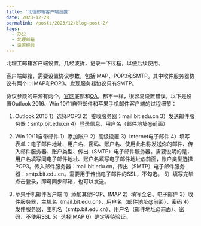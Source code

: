 ```yaml
---
title: '北理邮箱客户端设置'
date: 2023-12-28
permalink: /posts/2023/12/blog-post-2/
tags:
  - 办公
  - 北理邮箱
  - 设置经验 
---
```



北理工邮箱客户端设置，几经波折，记录一下过程，以便后续使用。

客户端邮箱，需要设置协议参数，包括IMAP、POP3和SMTP。其中收件服务器协议有两个：IMAP和POP3。发现服务器协议只有SMTP。

协议参数的来源有两个，[官网](https://mail.bit.edu.cn/)底部和[QA](https://mail.bit.edu.cn/user/?q=help&type=doc&tid=15&did=64&lang=zh_CN)，都不一样，很容易设置错误。以下是设置Outlook 2016、Win 10/11自带邮件和苹果手机邮件客户端的过程细节：

1. Outlook 2016
  1）选择POP3
  2）接收服务器：mail.bit.edu.cn
  3）发送邮件服务器：smtp.bit.edu.cn
  4）登录信息，用户名（邮件地址@前面）

2. Win 10/11自带邮件
   1）添加账户
   2）高级设置
   3）Internet电子邮件
   4）填写表单：电子邮件地址、用户名、密码、账户名、使用此名称发送你的邮件、传入邮件服务器、账户类型、传出（SMTP）电子邮件服务器。需要说明的是，用户名填写同电子邮件地址、账户名填写电子邮件地址@前面，账户类型选择POP3。传入邮件服务器：mail.bit.edu.cn，传出（SMTP）电子邮件服务器：smtp.bit.edu.cn。需要用于传出电子邮件的SSL，不勾选。
   5）填写完毕点击登录，即可同步邮箱，也可以发送。

3. 苹果手机邮件客户端
   1）添加其他POP、IMAP
   2）填写全名、电子邮件
   3）收件服务器，主机名（mail.bit.edu.cn）、用户名（邮件地址@前面）、密码
   4）发件服务器，主机名（smtp.bit.edu.cn）、用户名（邮件地址@前面）、密码、不使用SSL
   5）选择IMAP
   6）确定等待验证。

